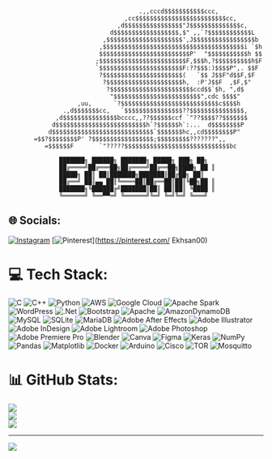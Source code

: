 <br/>




                                        .,,cccd$$$$$$$$$$$ccc,
                                    ,cc$$$$$$$$$$$$$$$$$$$$$$$$$cc,
                                  ,d$$$$$$$$$$$$$$$$"J$$$$$$$$$$$$$$c,
                                d$$$$$$$$$$$$$$$$$$,$" ,,`?$$$$$$$$$$$$L
                              ,$$$$$$$$$$$$$$$$$$$$$',J$$$$$$$$$$$$$$$$$b
                             ,$$$$$$$$$$$$$$$$$$$$$$$$$$$$$$$$$$$$$$$i `$h
                             $$$$$$$$$$$$$$$$$$$$$$$$$P'  "$$$$$$$$$$$h $$
                            ;$$$$$$$$$$$$$$$$$$$$$$$$F,$$$h,?$$$$$$$$$$h$F
                            `$$$$$$$$$$$$$$$$$$$$$$$F:??$$$:)$$$$P",. $$F
                             ?$$$$$$$$$$$$$$$$$$$$$$(   `$$ J$$F"d$$F,$F
                              ?$$$$$$$$$$$$$$$$$$$$$h,  :P'J$$F  ,$F,$"
                               ?$$$$$$$$$$$$$$$$$$$$$$$ccd$$`$h, ",d$
                                "$$$$$$$$$$$$$$$$$$$$$$$$",cdc $$$$"
                       ,uu,      `?$$$$$$$$$$$$$$$$$$$$$$$$$$$c$$$$h
                   .,d$$$$$$$cc,   `$$$$$$$$$$$$$$$$??$$$$$$$$$$$$$$$,
                 ,d$$$$$$$$$$$$$$$bcccc,,??$$$$$$ccf `"??$$$$??$$$$$$$
                d$$$$$$$$$$$$$$$$$$$$$$$$$h`?$$$$$$h`:...  d$$$$$$$$P
               d$$$$$$$$$$$$$$$$$$$$$$$$$$$$`$$$$$$$hc,,cd$$$$$$$$P"
           =$$?$$$$$$$$P' ?$$$$$$$$$$$$$$$$$;$$$$$$$$$???????",,
              =$$$$$$F       `"?????$$$$$$$$$$$$$$$$$$$$$$$$$$$$$bc
         
                  ███████╗ ██████╗ ███████╗ █████╗ ███╗ ██╗
                  ██╔════╝██╔═══██╗██╔════╝██╔══██╗████╗ ██ ║
                  █████╗ ██║ ██║███████╗███████║██╔██╗ ██║
                  ██╔══╝ ██║▄▄ ██║╚════██║██╔══██║██║╚██╗██ ║
                  ███████╗╚██████╔╝███████║██║ ██║██║ ╚████ ║
                  ╚══════╝ ╚══▀▀═╝ ╚══════╝╚═╝ ╚═╝╚═╝ ╚═══╝
                                           

## 🌐 Socials:
[![Instagram](https://img.shields.io/badge/Instagram-%23E4405F.svg?logo=Instagram&logoColor=white)](https://instagram.com/ekhsan_00) [![Pinterest](https://img.shields.io/badge/Pinterest-%23E60023.svg?logo=Pinterest&logoColor=white)](https://pinterest.com/ Ekhsan00) 

# 💻 Tech Stack:
![C](https://img.shields.io/badge/c-%2300599C.svg?style=for-the-badge&logo=c&logoColor=white) ![C++](https://img.shields.io/badge/c++-%2300599C.svg?style=for-the-badge&logo=c%2B%2B&logoColor=white) ![Python](https://img.shields.io/badge/python-3670A0?style=for-the-badge&logo=python&logoColor=ffdd54) ![AWS](https://img.shields.io/badge/AWS-%23FF9900.svg?style=for-the-badge&logo=amazon-aws&logoColor=white) ![Google Cloud](https://img.shields.io/badge/GoogleCloud-%234285F4.svg?style=for-the-badge&logo=google-cloud&logoColor=white) ![Apache Spark](https://img.shields.io/badge/Apache%20Spark-FDEE21?style=for-the-badge&logo=apachespark&logoColor=black) ![WordPress](https://img.shields.io/badge/WordPress-%23117AC9.svg?style=for-the-badge&logo=WordPress&logoColor=white) ![.Net](https://img.shields.io/badge/.NET-5C2D91?style=for-the-badge&logo=.net&logoColor=white) ![Bootstrap](https://img.shields.io/badge/bootstrap-%238511FA.svg?style=for-the-badge&logo=bootstrap&logoColor=white) ![Apache](https://img.shields.io/badge/apache-%23D42029.svg?style=for-the-badge&logo=apache&logoColor=white) ![AmazonDynamoDB](https://img.shields.io/badge/Amazon%20DynamoDB-4053D6?style=for-the-badge&logo=Amazon%20DynamoDB&logoColor=white) ![MySQL](https://img.shields.io/badge/mysql-%2300000f.svg?style=for-the-badge&logo=mysql&logoColor=white) ![SQLite](https://img.shields.io/badge/sqlite-%2307405e.svg?style=for-the-badge&logo=sqlite&logoColor=white) ![MariaDB](https://img.shields.io/badge/MariaDB-003545?style=for-the-badge&logo=mariadb&logoColor=white) ![Adobe After Effects](https://img.shields.io/badge/Adobe%20After%20Effects-9999FF.svg?style=for-the-badge&logo=Adobe%20After%20Effects&logoColor=white) ![Adobe Illustrator](https://img.shields.io/badge/adobe%20illustrator-%23FF9A00.svg?style=for-the-badge&logo=adobe%20illustrator&logoColor=white) ![Adobe InDesign](https://img.shields.io/badge/Adobe%20InDesign-49021F?style=for-the-badge&logo=adobeindesign&logoColor=FF3366) ![Adobe Lightroom](https://img.shields.io/badge/Adobe%20Lightroom-31A8FF.svg?style=for-the-badge&logo=Adobe%20Lightroom&logoColor=white) ![Adobe Photoshop](https://img.shields.io/badge/adobe%20photoshop-%2331A8FF.svg?style=for-the-badge&logo=adobe%20photoshop&logoColor=white) ![Adobe Premiere Pro](https://img.shields.io/badge/Adobe%20Premiere%20Pro-9999FF.svg?style=for-the-badge&logo=Adobe%20Premiere%20Pro&logoColor=white) ![Blender](https://img.shields.io/badge/blender-%23F5792A.svg?style=for-the-badge&logo=blender&logoColor=white) ![Canva](https://img.shields.io/badge/Canva-%2300C4CC.svg?style=for-the-badge&logo=Canva&logoColor=white) ![Figma](https://img.shields.io/badge/figma-%23F24E1E.svg?style=for-the-badge&logo=figma&logoColor=white) ![Keras](https://img.shields.io/badge/Keras-%23D00000.svg?style=for-the-badge&logo=Keras&logoColor=white) ![NumPy](https://img.shields.io/badge/numpy-%23013243.svg?style=for-the-badge&logo=numpy&logoColor=white) ![Pandas](https://img.shields.io/badge/pandas-%23150458.svg?style=for-the-badge&logo=pandas&logoColor=white) ![Matplotlib](https://img.shields.io/badge/Matplotlib-%23ffffff.svg?style=for-the-badge&logo=Matplotlib&logoColor=black) ![Docker](https://img.shields.io/badge/docker-%230db7ed.svg?style=for-the-badge&logo=docker&logoColor=white) ![Arduino](https://img.shields.io/badge/-Arduino-00979D?style=for-the-badge&logo=Arduino&logoColor=white) ![Cisco](https://img.shields.io/badge/cisco-%23049fd9.svg?style=for-the-badge&logo=cisco&logoColor=black) ![TOR](https://img.shields.io/badge/tor-%237E4798.svg?style=for-the-badge&logo=tor-project&logoColor=white) ![Mosquitto](https://img.shields.io/badge/mosquitto-%233C5280.svg?style=for-the-badge&logo=eclipsemosquitto&logoColor=white)
# 📊 GitHub Stats:
![](https://github-readme-stats.vercel.app/api?username=EkhsanNur&theme=radical&hide_border=false&include_all_commits=false&count_private=false)<br/>
![](https://github-readme-streak-stats.herokuapp.com/?user=EkhsanNur&theme=radical&hide_border=false)<br/>
![](https://github-readme-stats.vercel.app/api/top-langs/?username=EkhsanNur&theme=radical&hide_border=false&include_all_commits=false&count_private=false&layout=compact)

---
[![](https://visitcount.itsvg.in/api?id=EkhsanNur&icon=0&color=0)](https://visitcount.itsvg.in)

<!-- Proudly created with GPRM ( https://gprm.itsvg.in ) -->
